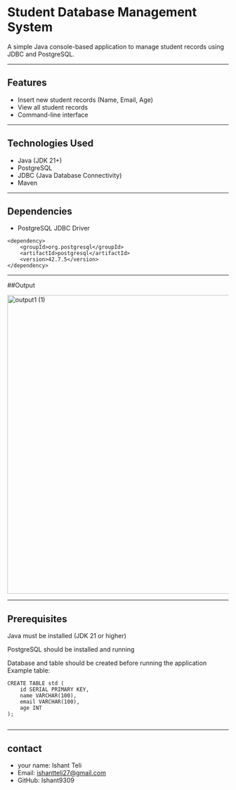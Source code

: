 # Student Database Management System

A simple Java console-based application to manage student records using JDBC and PostgreSQL.

---

## Features

- Insert new student records (Name, Email, Age)
- View all student records
- Command-line interface

---

## Technologies Used

- Java (JDK 21+)
- PostgreSQL
- JDBC (Java Database Connectivity)
- Maven

---

## Dependencies

- PostgreSQL JDBC Driver
```
<dependency>
    <groupId>org.postgresql</groupId>
    <artifactId>postgresql</artifactId>
    <version>42.7.5</version>
</dependency>

```
---

##Output

<img width="774" height="680" alt="output1 (1)" src="https://github.com/user-attachments/assets/aa5b3397-f9af-4b94-85f6-3652f58e3c3a" />

---

## Prerequisites
Java must be installed (JDK 21 or higher)

PostgreSQL should be installed and running

Database and table should be created before running the application
Example table:
```
CREATE TABLE std (
    id SERIAL PRIMARY KEY,
    name VARCHAR(100),
    email VARCHAR(100),
    age INT
);


```
---

## contact
- your name: Ishant Teli
- Email: ishantteli27@gmail.com
- GitHub: Ishant9309
